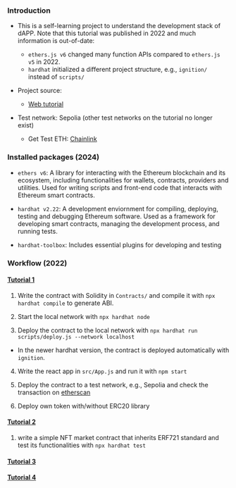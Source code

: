 ### Introduction

- This is a self-learning project to understand the development stack of dAPP. Note that this tutorial was published in 2022 and much information is out-of-date:
  - `ethers.js v6` changed many function APIs compared to `ethers.js v5` in 2022.
  - `hardhat` initialized a different project structure, e.g., `ignition/` instead of `scripts/`

- Project source:
    - [Web tutorial](https://dev.to/edge-and-node/the-complete-guide-to-full-stack-web3-development-4g74)
    
- Test network: Sepolia (other test networks on the tutorial no longer exist)
  - Get Test ETH: [Chainlink](https://faucets.chain.link/)

### Installed packages (2024)

- `ethers v6`: A library for interacting with the Ethereum blockchain and its ecosystem, including functionalities for wallets, contracts, providers and utilities. Used for writing scripts and front-end code that interacts with Ethereum smart contracts.

- `hardhat v2.22`: A development enviornment for compiling, deploying, testing and debugging Ethereum software. Used as a framework for developing smart contracts, managing the development process, and running tests.

- `hardhat-toolbox`: Includes essential plugins for developing and testing

### Workflow (2022)

#### [Tutorial 1](https://dev.to/dabit3/the-complete-guide-to-full-stack-ethereum-development-3j13)

1. Write the contract with Solidity in `Contracts/` and compile it with `npx hardhat compile` to generate ABI.

2. Start the local network with `npx hardhat node`

3. Deploy the contract to the local network with `npx hardhat run scripts/deploy.js --network localhost`
  - In the newer hardhat version, the contract is deployed automatically with `ignition`.
  
4. Write the react app in `src/App.js` and run it with `npm start`

5. Deploy the contract to a test network, e.g., Sepolia and check the transaction on [etherscan](https://sepolia.etherscan.io/)

6. Deploy own token with/without ERC20 library
 
#### [Tutorial 2](https://dev.to/dabit3/building-scalable-full-stack-apps-on-ethereum-with-polygon-2cfb)

1. write a simple NFT market contract that inherits ERF721 standard and test its functionalities with `npx hardhat test`

#### [Tutorial 3](https://dev.to/dabit3/the-complete-guide-to-full-stack-solana-development-with-react-anchor-rust-and-phantom-3291)

#### [Tutorial 4](https://dev.to/edge-and-node/the-complete-guide-to-full-stack-web3-development-4g74)



